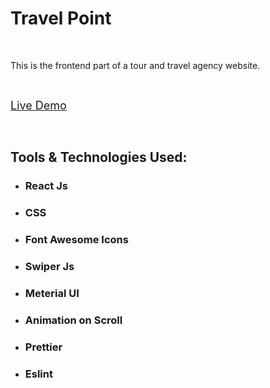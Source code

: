 <h1>Travel Point</h1> <br/> 
<p>This is the frontend part of a tour and travel agency website.</p> <br/>

<a style="font-size:18px" href="https://travelpointbyadnan.netlify.app/" target="_blank" rel="noreferrer">Live Demo</a>

<br/>
<h2>Tools & Technologies Used:</h2>
<ul>
    <li><h3>React Js</h3></li>
    <li><h3>CSS</h3></li>
    <li><h3>Font Awesome Icons</h3></li>
    <li><h3>Swiper Js</h3></li>
    <li><h3>Meterial UI</h3></li>
    <li><h3>Animation on Scroll</h3></li>
    <li><h3>Prettier</h3></li>
    <li><h3>Eslint</h3></li>
</ul>

